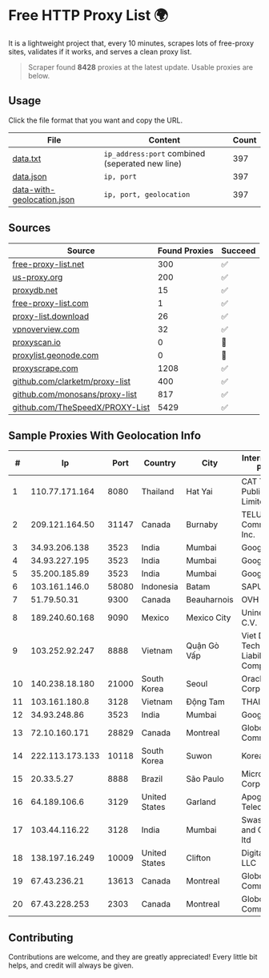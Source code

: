 
# Free HTTP Proxy List 🌍

It is a lightweight project that, every 10 minutes, scrapes lots of free-proxy sites, validates if it works, and serves a clean proxy list.


> Scraper found **8428** proxies at the latest update. Usable proxies are below.

## Usage

Click the file format that you want and copy the URL.


|File|Content|Count|
|----|-------|-----|
|[data.txt](https://raw.githubusercontent.com/themiralay/Proxy-List-World/master/data.txt)|`ip_address:port` combined (seperated new line)|397|
|[data.json](https://raw.githubusercontent.com/themiralay/Proxy-List-World/master/data.json)|`ip, port`|397|
|[data-with-geolocation.json](https://raw.githubusercontent.com/themiralay/Proxy-List-World/master/data-with-geolocation.json)|`ip, port, geolocation`|397|

## Sources

|Source|Found Proxies|Succeed|
|------|-------------|-------|
|[free-proxy-list.net](https://free-proxy-list.net)|300|✅|
|[us-proxy.org](https://www.us-proxy.org)|200|✅|
|[proxydb.net](http://proxydb.net)|15|✅|
|[free-proxy-list.com](https://free-proxy-list.com/?page=&port=&type%5B%5D=http&type%5B%5D=https&up_time=0&search=Search)|1|✅|
|[proxy-list.download](https://www.proxy-list.download/HTTP)|26|✅|
|[vpnoverview.com](https://vpnoverview.com/privacy/anonymous-browsing/free-proxy-servers)|32|✅|
|[proxyscan.io](https://www.proxyscan.io)|0|🚫|
|[proxylist.geonode.com](https://proxylist.geonode.com/api/proxy-list?limit=300&page=1&sort_by=lastChecked&sort_type=desc&protocols=http,https)|0|🚫|
|[proxyscrape.com](https://api.proxyscrape.com/v2/?request=displayproxies&protocol=http&timeout=10000&country=all&ssl=all&anonymity=all)|1208|✅|
|[github.com/clarketm/proxy-list](https://raw.githubusercontent.com/clarketm/proxy-list/master/proxy-list-raw.txt)|400|✅|
|[github.com/monosans/proxy-list](https://raw.githubusercontent.com/monosans/proxy-list/main/proxies/http.txt)|817|✅|
|[github.com/TheSpeedX/PROXY-List](https://raw.githubusercontent.com/TheSpeedX/PROXY-List/master/http.txt)|5429|✅|


## Sample Proxies With Geolocation Info

|#|Ip|Port|Country|City|Internet Service Provider|
|-|--|----|-------|----|-------------------------|
|1|110.77.171.164|8080|Thailand|Hat Yai|CAT Telecom Public Company Limited|
|2|209.121.164.50|31147|Canada|Burnaby|TELUS Communications Inc.|
|3|34.93.206.138|3523|India|Mumbai|Google LLC|
|4|34.93.227.195|3523|India|Mumbai|Google LLC|
|5|35.200.185.89|3523|India|Mumbai|Google LLC|
|6|103.161.146.0|58080|Indonesia|Batam|SAPULIDI|
|7|51.79.50.31|9300|Canada|Beauharnois|OVH SAS|
|8|189.240.60.168|9090|Mexico|Mexico City|Uninet S.A. de C.V.|
|9|103.252.92.247|8888|Vietnam|Quận Gò Vấp|Viet Digital Technology Liability Company|
|10|140.238.18.180|21000|South Korea|Seoul|Oracle Corporation|
|11|103.161.180.8|3128|Vietnam|Động Tam|THAIAN|
|12|34.93.248.86|3523|India|Mumbai|Google LLC|
|13|72.10.160.171|28829|Canada|Montreal|GloboTech Communications|
|14|222.113.173.133|10118|South Korea|Suwon|Korea Telecom|
|15|20.33.5.27|8888|Brazil|São Paulo|Microsoft Corporation|
|16|64.189.106.6|3129|United States|Garland|Apogee Telecom Inc.|
|17|103.44.116.22|3128|India|Mumbai|Swastik Internet and Cables pvt. ltd|
|18|138.197.16.249|10009|United States|Clifton|DigitalOcean, LLC|
|19|67.43.236.21|13613|Canada|Montreal|GloboTech Communications|
|20|67.43.228.253|2303|Canada|Montreal|GloboTech Communications|



## Contributing

Contributions are welcome, and they are greatly appreciated! Every
little bit helps, and credit will always be given.

